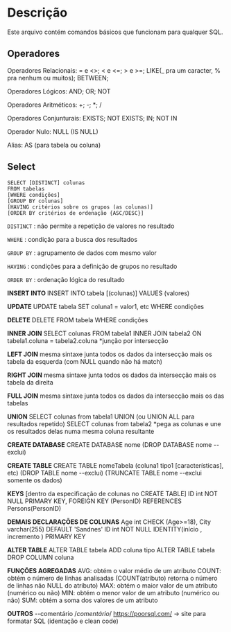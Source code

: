 # Descrição
Este arquivo contém comandos básicos que funcionam para qualquer SQL.

## Operadores

Operadores Relacionais: = e <>; < e <=; > e >=; LIKE(_ pra um caracter, % pra nenhum ou muitos); BETWEEN;

Operadores Lógicos: AND; OR; NOT

Operadores Aritméticos: +; -; *; /

Operadores Conjunturais: EXISTS; NOT EXISTS; IN; NOT IN

Operador Nulo: NULL (IS NULL)

Alias: AS (para tabela ou coluna)

## Select
```
SELECT [DISTINCT] colunas
FROM tabelas
[WHERE condições]
[GROUP BY colunas]
[HAVING critérios sobre os grupos (as colunas)]
[ORDER BY critérios de ordenação {ASC/DESC}]
```

` DISTINCT ` : não permite a repetição de valores no resultado

` WHERE ` : condição para a busca dos resultados

` GROUP BY ` : agrupamento de dados com mesmo valor

` HAVING ` : condições para a definição de grupos no resultado

` ORDER BY ` : ordenação lógica do resultado

**INSERT INTO**
INSERT INTO tabela [(colunas)]
VALUES (valores)

**UPDATE**
UPDATE tabela
SET coluna1 = valor1, etc
WHERE condições

**DELETE**
DELETE FROM tabela WHERE condições

**INNER JOIN**
SELECT colunas
FROM tabela1 INNER JOIN tabela2
ON tabela1.coluna = tabela2.coluna
*junção por intersecção

**LEFT JOIN**
mesma sintaxe
junta todos os dados da intersecção mais os tabela da esquerda (com NULL quando não há match)

**RIGHT JOIN**
mesma sintaxe
junta todos os dados da intersecção mais os tabela da direita

**FULL JOIN**
mesma sintaxe
junta todos os dados da intersecção mais os das tabelas

**UNION**
SELECT colunas from tabela1
UNION (ou UNION ALL para resultados repetido)
SELECT colunas from tabela2
*pega as colunas e une os resultados delas numa mesma coluna resultante

**CREATE DATABASE**
CREATE DATABASE nome
(DROP DATABASE nome --exclui)

**CREATE TABLE**
CREATE TABLE nomeTabela (coluna1 tipo1 [características], etc)
(DROP TABLE nome --exclui)
(TRUNCATE TABLE nome --exclui somente os dados)

**KEYS**
[dentro da especificação de colunas no CREATE TABLE]
ID int NOT NULL PRIMARY KEY,
FOREIGN KEY (PersonID) REFERENCES Persons(PersonID)

**DEMAIS DECLARAÇÕES DE COLUNAS**
Age int CHECK (Age>=18),
City varchar(255) DEFAULT 'Sandnes'
ID int NOT NULL IDENTITY(início , incremento ) PRIMARY KEY

**ALTER TABLE**
ALTER TABLE tabela ADD coluna tipo
ALTER TABLE tabela DROP COLUMN coluna

**FUNÇÕES AGREGADAS**
AVG: obtém o valor médio de um atributo
COUNT: obtém o número de linhas analisadas (COUNT(atributo) retorna o número de linhas não NULL do atributo)
MAX: obtém o maior valor de um atributo (numérico ou não)
MIN: obtém o menor valor de um atributo (numérico ou não)
SUM: obtém a soma dos valores de um atributo

**OUTROS**
--comentário
/*comentário*/
https://poorsql.com/ -> site para formatar SQL (identação e clean code)